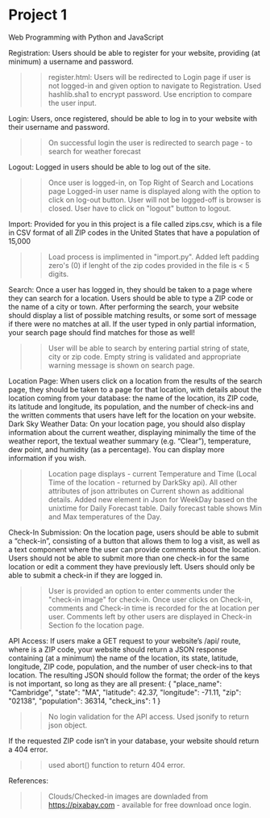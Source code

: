 # Project 1

Web Programming with Python and JavaScript

Registration: Users should be able to register for your website, providing (at minimum) a username and password.
>> register.html: Users will be redirected to Login page if user is not logged-in and given option to navigate to Registration.
>> Used hashlib.sha1 to encrypt password. Use encription to compare the user input.

Login: Users, once registered, should be able to log in to your website with their username and password.
>>On successful login the user is redirected to search page - to search for weather forecast

Logout: Logged in users should be able to log out of the site.
>> Once user is logged-in, on Top Right of Search and Locations page Logged-in user name is displayed along with the option to click on log-out button.
>> User will not be logged-off is browser is closed. User have to click on "logout" button to logout.

Import: Provided for you in this project is a file called zips.csv, which is a file in CSV format of all ZIP codes in the United States that have a population of 15,000
>> Load process is implimented in "import.py". Added left padding zero's (0) if lenght of the zip codes provided in the file is < 5 digits.

Search: Once a user has logged in, they should be taken to a page where they can search for a location. Users should be able to type a ZIP code or the name of a city or town. After performing the search, your website should display a list of possible matching results, or some sort of message if there were no matches at all. If the user typed in only partial information, your search page should find matches for those as well!
>>User will be able to search by entering partial string of state, city or zip code. Empty string is validated and appropriate warning message is shown on search page.

Location Page: When users click on a location from the results of the search page, they should be taken to a page for that location, with details about the location coming from your database: the name of the location, its ZIP code, its latitude and longitude, its population, and the number of check-ins and the written comments that users have left for the location on your website.
Dark Sky Weather Data: On your location page, you should also display information about the current weather, displaying minimally the time of the weather report, the textual weather summary (e.g. “Clear”), temperature, dew point, and humidity (as a percentage). You can display more information if you wish.
>> Location page displays - current Temperature and Time (Local Time of the location - returned by DarkSky api). All other attributes of json attributes on Current shown as additional details.
>> Added new element in Json for WeekDay based on the unixtime for Daily Forecast table. Daily forecast table shows Min and Max temperatures of the Day.

Check-In Submission: On the location page, users should be able to submit a “check-in”, consisting of a button that allows them to log a visit, as well as a text component where the user can provide comments about the location. Users should not be able to submit more than one check-in for the same location or edit a comment they have previously left. Users should only be able to submit a check-in if they are logged in.
>> User is provided an option to enter comments under the "check-in image" for check-in. Once user clicks on Check-in, comments and Check-in time is recorded for the at location per user.
>> Comments left by other users are displayed in Check-in Section fo the location page.

API Access: If users make a GET request to your website’s /api/<zip> route, where <zip> is a ZIP code, your website should return a JSON response containing (at a minimum) the name of the location, its state, latitude, longitude, ZIP code, population, and the number of user check-ins to that location. The resulting JSON should follow the format; the order of the keys is not important, so long as they are all present:
{
    "place_name": "Cambridge",
    "state": "MA",
    "latitude": 42.37,
    "longitude": -71.11,
    "zip": "02138",
    "population": 36314,
    "check_ins": 1
}
>> No login validation for the API access. Used jsonify to return json object.

If the requested ZIP code isn’t in your database, your website should return a 404 error.
>> used abort() function to return 404 error.

References:
>> Clouds/Checked-in images are downladed from https://pixabay.com - available for free download once login.
